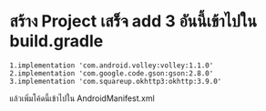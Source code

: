 # สร้าง Project เสร็จ add 3 อันนี้เข้าไปใน build.gradle
    1.implementation 'com.android.volley:volley:1.1.0'
    2.implementation 'com.google.code.gson:gson:2.8.0'
    3.implementation 'com.squareup.okhttp3:okhttp:3.9.0'

แล้วเพิ่มโค้ดนี้เข้าไปใน AndroidManifest.xml
<uses-permission android:name="android.permission.INTERNET" />

